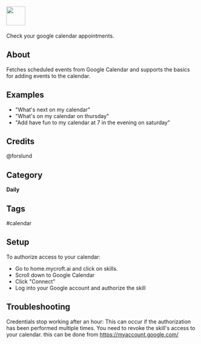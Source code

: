 # <img src='https://raw.githack.com/FortAwesome/Font-Awesome/master/svgs/solid/    calendar.svg' card_color='#8140DB' width='50' height='50' style='vertical-align:bottom'/> 
Check your google calendar appointments.

## About
Fetches scheduled events from Google Calendar and supports the basics for adding events to the calendar.

## Examples
* "What's next on my calendar"
* "What's on my calendar on thursday"
* "Add have fun to my calendar at 7 in the evening on saturday"

## Credits
@forslund

## Category
**Daily**

## Tags
#calendar


## Setup
To authorize access to your calendar:
- Go to home.mycroft.ai and click on skills.
- Scroll down to Google Calendar
- Click "Connect"
- Log into your Google account and authorize the skill

## Troubleshooting

Credentials stop working after an hour: This can occur if the authorization has been performed multiple times. You need to revoke the skill's access to your calendar. this can be done from https://myaccount.google.com/
